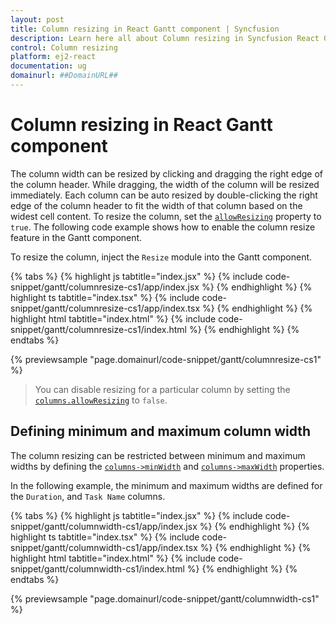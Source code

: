```yaml
---
layout: post
title: Column resizing in React Gantt component | Syncfusion
description: Learn here all about Column resizing in Syncfusion React Gantt component of Syncfusion Essential JS 2 and more.
control: Column resizing 
platform: ej2-react
documentation: ug
domainurl: ##DomainURL##
---
```


# Column resizing in React Gantt component

The column width can be resized by clicking and dragging the right edge of the column header. While dragging, the width of the column will be resized immediately. Each column can be auto resized by double-clicking the right edge of the column header to fit the width of that column based on the widest cell content. To resize the column, set the [`allowResizing`](https://ej2.syncfusion.com/react/documentation/api/gantt/#allowresizing) property to `true`. The following code example shows how to enable the column resize feature in the Gantt component.

To resize the column, inject the `Resize` module into the Gantt component.

{% tabs %}
{% highlight js tabtitle="index.jsx" %}
{% include code-snippet/gantt/columnresize-cs1/app/index.jsx %}
{% endhighlight %}
{% highlight ts tabtitle="index.tsx" %}
{% include code-snippet/gantt/columnresize-cs1/app/index.tsx %}
{% endhighlight %}
{% highlight html tabtitle="index.html" %}
{% include code-snippet/gantt/columnresize-cs1/index.html %}
{% endhighlight %}
{% endtabs %}
        
{% previewsample "page.domainurl/code-snippet/gantt/columnresize-cs1" %}

> You can disable resizing for a particular column by setting the [`columns.allowResizing`](https://ej2.syncfusion.com/react/documentation/api/gantt/column/#allowresizing) to `false`.

## Defining minimum and maximum column width

The column resizing can be restricted between minimum and maximum widths by defining the [`columns->minWidth`](https://ej2.syncfusion.com/react/documentation/api/gantt/column/#minwidth) and [`columns->maxWidth`](https://ej2.syncfusion.com/react/documentation/api/gantt/column/#maxwidth) properties.

In the following example, the minimum and maximum widths are defined for the `Duration`, and `Task Name` columns.

{% tabs %}
{% highlight js tabtitle="index.jsx" %}
{% include code-snippet/gantt/columnwidth-cs1/app/index.jsx %}
{% endhighlight %}
{% highlight ts tabtitle="index.tsx" %}
{% include code-snippet/gantt/columnwidth-cs1/app/index.tsx %}
{% endhighlight %}
{% highlight html tabtitle="index.html" %}
{% include code-snippet/gantt/columnwidth-cs1/index.html %}
{% endhighlight %}
{% endtabs %}
        
{% previewsample "page.domainurl/code-snippet/gantt/columnwidth-cs1" %}